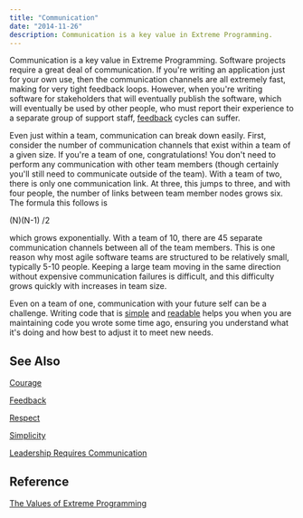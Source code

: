 ```yaml
---
title: "Communication"
date: "2014-11-26"
description: Communication is a key value in Extreme Programming.
---
```


Communication is a key value in Extreme Programming. Software projects require a great deal of communication. If you're writing an application just for your own use, then the communication channels are all extremely fast, making for very tight feedback loops. However, when you're writing software for stakeholders that will eventually publish the software, which will eventually be used by other people, who must report their experience to a separate group of support staff, [feedback](/feedback) cycles can suffer.

Even just within a team, communication can break down easily. First, consider the number of communication channels that exist within a team of a given size. If you're a team of one, congratulations! You don't need to perform any communication with other team members (though certainly you'll still need to communicate outside of the team). With a team of two, there is only one communication link. At three, this jumps to three, and with four people, the number of links between team member nodes grows six. The formula this follows is

(N)(N-1) /2

which grows exponentially. With a team of 10, there are 45 separate communication channels between all of the team members. This is one reason why most agile software teams are structured to be relatively small, typically 5-10 people. Keeping a large team moving in the same direction without expensive communication failures is difficult, and this difficulty grows quickly with increases in team size.

Even on a team of one, communication with your future self can be a challenge. Writing code that is [simple](/keep-it-simple/) and [readable](/code-readability/) helps you when you are maintaining code you wrote some time ago, ensuring you understand what it's doing and how best to adjust it to meet new needs.

## See Also

[Courage](/courage)

[Feedback](/feedback)

[Respect](/respect)

[Simplicity](/simplicity)

[Leadership Requires Communication](https://www.linkedin.com/pulse/20140515161510-1856486-leadership-requires-communication)

## Reference

[The Values of Extreme Programming](http://www.extremeprogramming.org/values.html)
